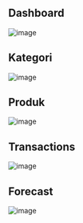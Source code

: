 Dashboard 
---------
![image](https://user-images.githubusercontent.com/63491056/184547990-0dc542b9-5258-48af-b0ca-9c84eb565001.png)

Kategori
-------
![image](https://user-images.githubusercontent.com/63491056/184520102-e2bc25c0-6c9f-4d0d-8ba1-18c83153b64f.png)


Produk
-------
![image](https://user-images.githubusercontent.com/63491056/184520109-de680d86-39dd-45fd-aec9-cbded82c200c.png)

Transactions
---------
![image](https://user-images.githubusercontent.com/63491056/184520115-3c84d4bd-be34-4d6a-ac3c-b145f75d9211.png)

Forecast 
---------
![image](https://user-images.githubusercontent.com/63491056/184548009-872ace8b-48be-42db-99b8-caf4c055e661.png)
